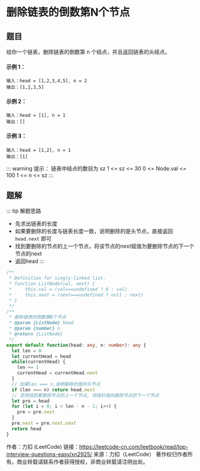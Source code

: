 # 删除链表的倒数第N个节点

## 题目
给你一个链表，删除链表的倒数第 n 个结点，并且返回链表的头结点。

#### 示例 1：
```
输入：head = [1,2,3,4,5], n = 2
输出：[1,2,3,5]
```

#### 示例 2：
```
输入：head = [1], n = 1
输出：[]
```

#### 示例 3：
```
输入：head = [1,2], n = 1
输出：[1]
```

::: warning 提示：
链表中结点的数目为 sz
1 <= sz <= 30
0 <= Node.val <= 100
1 <= n <= sz
:::

## 题解
::: tip 解题思路
- 先求出链表的长度
- 如果要删除的长度与链表长度一致，说明删除的是头节点，直接返回 `head.next` 即可
- 找到要删除的节点的上一个节点，将该节点的next赋值为要删除节点的下一个节点的next
- 返回head
:::

```ts
/**
 * Definition for singly-linked list.
 * function ListNode(val, next) {
 *     this.val = (val===undefined ? 0 : val)
 *     this.next = (next===undefined ? null : next)
 * }
 */
/**
 * 删除链表的倒数第N个节点
 * @param {ListNode} head
 * @param {number} n
 * @return {ListNode}
 */
export default function(head: any, n: number): any {
  let len = 0
  let currentHead = head
  while(currentHead) {
    len += 1
    currentHead = currentHead.next
  }
  // 如果len === n,说明删除的是的头节点
  if (len === n) return head.next
  // 否则找到要删除节点的上一个节点, 将指针指向删除节点的下一个节点
  let pre = head
  for (let i = 0; i < len - n - 1; i++) {
    pre = pre.next
  }
  pre.next = pre.next.next
  return head
}
```

作者：力扣 (LeetCode)
链接：https://leetcode-cn.com/leetbook/read/top-interview-questions-easy/xn2925/
来源：力扣（LeetCode）
著作权归作者所有。商业转载请联系作者获得授权，非商业转载请注明出处。
